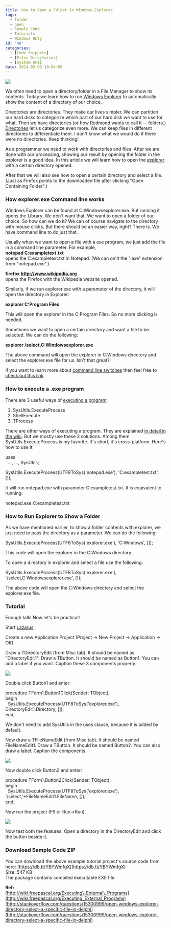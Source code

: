 ```yaml
---
title: How to Open a Folder in Windows Explorer
tags:
  - folder
  - open
  - Sample Code
  - Tutorials
  - Windows Only
id: '48'
categories:
  - [Code Snippets]
  - [Files Directories]
  - [System API]
date: 2014-03-03 18:04:00
---
```


![](how-to-open-folder-in-windows-explorer/open-directory-explorer-thumb.gif)

We often need to open a directory/folder in a File Manager to show its contents. Today we learn how to run [Windows Explorer](http://en.wikipedia.org/wiki/File_Explorer) to automatically show the content of a directory of our choice.
<!-- more -->
  
  
Directories are directories. They make our lives simpler. We can partition our hard disks to categorize which part of our hard disk we want to use for what. Then we have directories (or how [Redmond](http://en.wikipedia.org/wiki/Redmond,_Washington#Economy) wants to call it -- folders.) [Directories](http://en.wikipedia.org/wiki/Directory_%28computing%29) let us categorize even more. We can keep files in different directories to differentiate them. I don't know what we would do if there were no directories. Keep thinking!  
  
As a programmer we need to work with directories and files. After we are done with our processing, showing our result by opening the folder in the explorer is a good idea. In this article we will learn how to open the [explorer](http://en.wikipedia.org/wiki/File_Explorer) with a certain directory opened.  
  
After that we will also see how to open a certain directory and select a file. (Just as Firefox points to the downloaded file after clicking "Open Containing Folder".)  
  

### How explorer.exe Command line works

Windows Explorer can be found at C:Windowsexplorer.exe. But running it opens the Library. We don't want that. We want to open a folder of our choice. So how can we do it? We can of course navigate to the directory with mouse clicks. But there should be an easier way, right? There is. We have command line to do just that.  
  
Usually when we want to open a file with a exe program, we just add the file in a command line parameter. For example,  
**notepad C:exampletext.txt**  
opens the C:exampletext.txt in Notepad. (We can omit the ".exe" extension from "notepad.exe".)  
  
**firefox http://www.wikipedia.org**  
opens the Firefox with the Wikipedia website opened.  
  
Similarly, if we run explorer.exe with a parameter of the directory, it will open the directory in Explorer:  
  
**explorer C:Program Files**  
  
This will open the explorer in the C:Program Files. So no more clicking is needed.  
  
Sometimes we want to open a certain directory and want a file to be selected. We can do the following:  
  
**explorer /select,C:Windowsexplorer.exe**  
  
The above command will open the explorer in C:Windows directory and select the explorer.exe file for us. Isn't that great?!  
  
If you want to learn more about [command line switches](http://support.microsoft.com/kb/130510) then feel free to [check out this link](http://support.microsoft.com/kb/130510).  
  

### How to execute a .exe program

There are 3 useful ways of [executing a program](http://wiki.freepascal.org/Executing_External_Programs):  

1.  SysUtils.ExecuteProcess
2.  ShellExecute
3.  TProcess

  
There are other ways of executing a program. They are explained [in detail in the wiki](http://wiki.freepascal.org/Executing_External_Programs). But we mostly use these 3 solutions. Among them SysUtils.ExecuteProcess is my favorite. It's short, it's cross-platform. Here's how to use it:  
  

uses  
  ..., ..., SysUtils;  
  
SysUtils.ExecuteProcess(UTF8ToSys('notepad.exe'), 'C:exampletest.txt', \[\]);

  
It will run notepad.exe with parameter C:exampletest.txt. It is equivalent to running:  
  
notepad.exe C:exampletest.txt  
  

### How to Run Explorer to Show a Folder

As we have mentioned earlier, to show a folder contents with explorer, we just need to pass the directory as a parameter. We can do the following:  
  

SysUtils.ExecuteProcess(UTF8ToSys('explorer.exe'), 'C:Windows', \[\]);

  
  
This code will open the explorer in the C:Windows directory.  
  
To open a directory in explorer and select a file use the following:  
  

SysUtils.ExecuteProcess(UTF8ToSys('explorer.exe'), '/select,C:Windowsexplorer.exe', \[\]);

  
The above code will open the C:Windows directory and select the explorer.exe file.  
  

### Tutorial

Enough talk! Now let's be practical!  
  
Start [Lazarus](http://www.lazarus.freepascal.org/).  
  
Create a new Application Project (Project -> New Project -> Application -> OK).  
  
Draw a TDirectoryEdit (from Misc tab). It should be named as "DirectoryEdit1". Draw a TButton. It should be named as Button1. You can add a label if you want. Caption these 3 components properly.  
  

![](how-to-open-folder-in-windows-explorer/open-directory-explorer-lazarus-1.gif)

  
Double click Button1 and enter:  
  

procedure TForm1.Button1Click(Sender: TObject);  
begin  
  SysUtils.ExecuteProcess(UTF8ToSys('explorer.exe'), DirectoryEdit1.Directory, \[\]);  
end;

  
We don't need to add SysUtils in the uses clause, because it is added by default.  
  
Now draw a TFileNameEdit (from Misc tab). It should be named FileNameEdit1. Draw a TButton. It should be named Button2. You can also draw a label. Caption the components.  
  

![](how-to-open-folder-in-windows-explorer/open-directory-explorer-lazarus-2.gif)

  
Now double click Button2 and enter:  
  

procedure TForm1.Button2Click(Sender: TObject);  
begin  
  SysUtils.ExecuteProcess(UTF8ToSys('explorer.exe'), '/select,'+FileNameEdit1.FileName, \[\]);  
end;

  
Now run the project (F9 or Run->Run).  
  

![](how-to-open-folder-in-windows-explorer/open-directory-explorer-lazarus-3.gif)

  
Now test both the features. Open a directory in the DirectoryEdit and click the button beside it.  
  
  

### Download Sample Code ZIP

You can download the above example tutorial project's source code from here: [https://db.tt/YBYWmfgX](https://db.tt/YBYWmfgX)  
Size: 547 KB  
The package contains compiled executable EXE file.  
  
  
**Ref:**  
[http://wiki.freepascal.org/Executing\_External\_Programs](http://wiki.freepascal.org/Executing_External_Programs)  
[http://stackoverflow.com/questions/15300999/open-windows-explorer-directory-select-a-specific-file-in-delphi](http://stackoverflow.com/questions/15300999/open-windows-explorer-directory-select-a-specific-file-in-delphi)